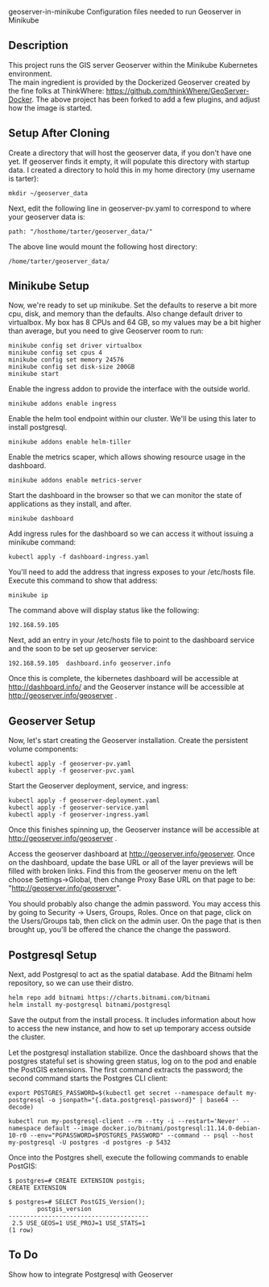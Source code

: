 geoserver-in-minikube
Configuration files needed to run Geoserver in Minikube

## Description
This project runs the GIS server Geoserver within the Minikube Kubernetes environment.  
The main ingredient is provided by the Dockerized Geoserver created by the fine folks at ThinkWhere:
https://github.com/thinkWhere/GeoServer-Docker.
The above project has been forked to add a few plugins, and adjust how the image is started.

## Setup After Cloning
Create a directory that will host the geoserver data, if you don't have one yet.  If geoserver finds it empty, it will populate this directory with startup data.  I created a directory to hold this in my home directory (my username is tarter):

    mkdir ~/geoserver_data

Next, edit the following line in geoserver-pv.yaml to correspond to where your geoserver data is:

    path: "/hosthome/tarter/geoserver_data/"

The above line would mount the following host directory:

    /home/tarter/geoserver_data/
    
## Minikube Setup
Now, we're ready to set up minikube.  Set the defaults to reserve a bit more cpu, disk, and memory than the defaults.  Also change default driver to virtualbox.  My box has 8 CPUs and 64 GB, so my values may be a bit higher than average, but you need to give Geoserver room to run:

    minikube config set driver virtualbox
    minikube config set cpus 4
    minikube config set memory 24576
    minikube config set disk-size 200GB
    minikube start
    
Enable the ingress addon to provide the interface with the outside world.

    minikube addons enable ingress

Enable the helm tool endpoint within our cluster.  We'll be using this later to install postgresql.

    minikube addons enable helm-tiller

Enable the metrics scaper, which allows showing resource usage in the dashboard.

    minikube addons enable metrics-server

Start the dashboard in the browser so that we can monitor the state of applications as they install, and after.

    minikube dashboard

Add ingress rules for the dashboard so we can access it without issuing a minikube command:

    kubectl apply -f dashboard-ingress.yaml

You'll need to add the address that ingress exposes to your /etc/hosts file.  Execute this command to show that address:

    minikube ip
    
The command above will display status like the following:

    192.168.59.105
    
Next, add an entry in your /etc/hosts file to point to the dashboard service and the soon to be set up geoserver service:

    192.168.59.105  dashboard.info geoserver.info

Once this is complete, the kibernetes dashboard will be accessible at http://dashboard.info/ and the Geoserver instance will be accessible at http://geoserver.info/geoserver .
 
## Geoserver Setup
Now, let's start creating the Geoserver installation.  Create the persistent volume components:

    kubectl apply -f geoserver-pv.yaml
    kubectl apply -f geoserver-pvc.yaml
    
Start the Geoserver deployment, service, and ingress:

    kubectl apply -f geoserver-deployment.yaml
    kubectl apply -f geoserver-service.yaml
    kubectl apply -f geoserver-ingress.yaml
    
Once this finishes spinning up, the Geoserver instance will be accessible at http://geoserver.info/geoserver .

Access the geoserver dashboard at http://geoserver.info/geoserver.  Once on the dashboard, update the base URL or all of the layer previews will be filled with broken links.  Find this from the geoserver menu on the left choose Settings->Global, then change Proxy Base URL on that page to be: "http://geoserver.info/geoserver".

You should probably also change the admin password.  You may access this by going to Security -> Users, Groups, Roles.  Once on that page, click on the Users/Groups tab, then click on the admin user.  On the page that is then brought up, you'll be offered the chance the change the password. 

## Postgresql Setup
Next, add Postgresql to act as the spatial database.  Add the Bitnami helm repository, so we can use their distro.

    helm repo add bitnami https://charts.bitnami.com/bitnami
    helm install my-postgresql bitnami/postgresql

Save the output from the install process.  It includes information about how to access the new instance, and how to set up temporary access outside the cluster.

Let the postgresql installation stabilize.  Once the dashboard shows that the postgres stateful set is showing green status, log on to the pod and enable the PostGIS extensions.  The first command extracts the password; the second command starts the Postgres CLI client:

    export POSTGRES_PASSWORD=$(kubectl get secret --namespace default my-postgresql -o jsonpath="{.data.postgresql-password}" | base64 --decode)

    kubectl run my-postgresql-client --rm --tty -i --restart='Never' --namespace default --image docker.io/bitnami/postgresql:11.14.0-debian-10-r0 --env="PGPASSWORD=$POSTGRES_PASSWORD" --command -- psql --host my-postgresql -U postgres -d postgres -p 5432

Once into the Postgres shell, execute the following commands to enable PostGIS:

    $ postgres=# CREATE EXTENSION postgis;
    CREATE EXTENSION

    $ postgres=# SELECT PostGIS_Version();
            postgis_version            
    ---------------------------------------
     2.5 USE_GEOS=1 USE_PROJ=1 USE_STATS=1
    (1 row)

## To Do

Show how to integrate Postgresql with Geoserver
